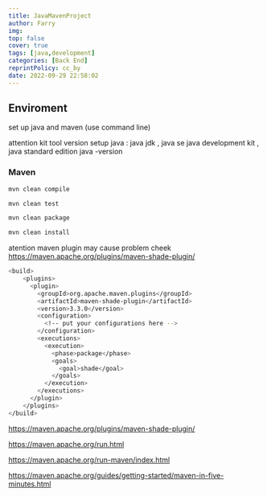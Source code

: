 ```yaml
---
title: JavaMavenProject
author: Farry
img: 
top: false
cover: true
tags: [java,development]
categories: [Back End]
reprintPolicy: cc_by
date: 2022-09-29 22:58:02
---
```

## Enviroment
set up java and maven (use command line)
<!-- more -->
attention kit tool version
setup java : java jdk , java se
java development kit , java standard edition
java -version 

### Maven
``` bash
mvn clean compile

mvn clean test

mvn clean package

mvn clean install
```
atention maven plugin may cause problem 
cheek https://maven.apache.org/plugins/maven-shade-plugin/
``` bash
<build>
    <plugins>
      <plugin>
        <groupId>org.apache.maven.plugins</groupId>
        <artifactId>maven-shade-plugin</artifactId>
        <version>3.3.0</version>
        <configuration>
          <!-- put your configurations here -->
        </configuration>
        <executions>
          <execution>
            <phase>package</phase>
            <goals>
              <goal>shade</goal>
            </goals>
          </execution>
        </executions>
      </plugin>
    </plugins>
</build>
```
https://maven.apache.org/plugins/maven-shade-plugin/

https://maven.apache.org/run.html

https://maven.apache.org/run-maven/index.html

https://maven.apache.org/guides/getting-started/maven-in-five-minutes.html
###


### 


### 

